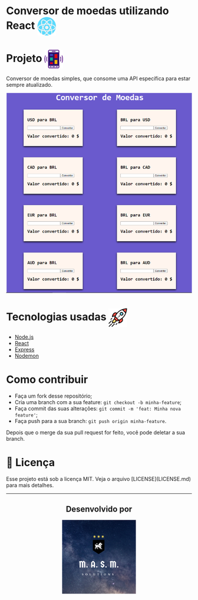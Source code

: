 <h1>
 Conversor de moedas utilizando React 
  <img alt="Icone react" src="./assets/react.svg" width="50px" align="center">
</h1>

# Projeto  <img alt="icone mobile" src="./assets/mobileicon.svg" width="50px" align="center">
  <p>
    Conversor de moedas simples, que consome uma API específica para estar sempre atualizado.
  </p>


![Layout do conversor](assets/layout.png)

# Tecnologias usadas <img alt="rocket icon" src="./assets/rocket.svg" width="50px" align="center">

- [Node.js](https://nodejs.org/en/)
- [React](https://reactjs.org)
- [Express](https://expressjs.com/pt-br/)
- [Nodemon](https://nodemon.io/)

# Como contribuir 

- Faça um fork desse repositório;
- Cria uma branch com a sua feature: `git checkout -b minha-feature`;
- Faça commit das suas alterações: `git commit -m 'feat: Minha nova feature'`;
- Faça push para a sua branch: `git push origin minha-feature`.

Depois que o merge da sua pull request for feito, você pode deletar a sua branch.

# :memo: Licença

<p>Esse projeto está sob a licença MIT. Veja o arquivo [LICENSE](LICENSE.md) para mais detalhes.</p>

---
<h2 align="center">
 Desenvolvido por 
</h2>
<p align="center">
 <img alt="Milton logo" src="./assets/milton.png" width="200px" align="center">
</p>


